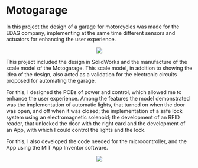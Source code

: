 # Motogarage

In this project the design of a garage for motorcycles was made for the EDAG company, implementing at the same time different sensors and actuators for enhancing the user experience.
<p align="center">
<img src="https://github.com/alejandro3141592/Motogarage/assets/132953325/a3247861-8581-4d9a-8896-5727bf6d658f"/>
</p>


This project included the design in SolidWorks and the manufacture of the scale model of the Motogarage. This scale model, in addition to showing the idea of the design, also acted as a validation for the electronic circuits proposed for automating the garage.

For this, I designed the PCBs of power and control, which allowed me to enhance the user experience. Among the features the model demonstrated was the implementation of automatic lights, that turned on when the door was open, and off when it was closed; the implementation of a safe lock system using an electromagnetic solenoid; the development of an RFID reader, that unlocked the door with the right card and the development of an App, with which I could control the lights and the lock.

For this, I also developed the code needed for the microcontroller, and the App using the MIT App Inventor software.
<p align="center">
<img src="https://github.com/alejandro3141592/Motogarage/assets/132953325/f32864d6-be07-4fe8-88cd-a4e173e5b2ee"/>
</p>
